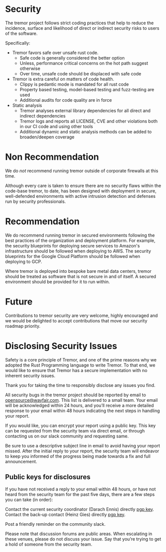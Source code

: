 # Security

The tremor project follows strict coding practices that help to reduce the incidence,
surface and likelihood of direct or indirect security risks to users of the software.

Specifically:

  * Tremor favors safe over unsafe rust code.
    * Safe code is generally considered the better option
    * Unless, performance critical concerns on the hot path suggest otherwise
    * Over time, unsafe code should be displaced with safe code
  * Tremor is extra careful on matters of code health.
    * Clippy is pedantic mode is mandated for all rust code
    * Property based testing, model-based testing and fuzz-testing are used
    * Additional audits for code quality are in force
  * Static analysis
    * Tremor analyses external library dependencies for all direct and indirect dependencies
    * Tremor logs and reports all LICENSE, CVE and other violations both in our CI code and using other tools
    * Additional dynamic and static analysis methods can be added to broaden/deepen coverage


# Non Recommendation

We do *not* recommend running tremor outside of corporate firewalls at this time.

Although every care is taken to ensure there are no security flaws within the code-base
tremor, to date, has been designed with deployment in secure, well-defended environments
with active intrusion detection and defenses run by security professionals.


# Recommendation

We do recommend running tremor in secured environments following the best practices of
the organization and deployment platform. For example, the security blueprints for deploying
secure services to Amazon's infrastructure should be followed when deploying to AWS. The
security blueprints for the Google Cloud Platform should be followed when deploying to GCP.

Where tremor is deployed into bespoke bare metal data centers, tremor should be treated as
software that is not secure in and of itself. A secured environment should be provided for
it to run within.

# Future

Contributions to tremor security are very welcome, highly encouraged and we would be
delighted to accept contributions that move our security roadmap priority.

# Disclosing Security Issues

Safety is a core principle of Tremor, and one of the prime reasons why we adopted the
Rust Programming language to write Tremor. To that end, we would like to ensure that
Tremor has a secure implementation with no inherent security issues.

Thank you for taking the time to responsibly disclose any issues you find.

All security bugs in the tremor project should be reported by email to <a href="mailto:opensource@wayfair.com">opensource@wayfair.com</a>. This list is delivered to a small team. Your email will be acknowledged within 24 hours, and you’ll receive a more detailed response to your email within 48 hours indicating the next steps in handling your report. 

If you would like, you can encrypt your report using a public key. This key can be requested from the security
team via direct email, or through contacting us on our slack community and requesting same.

Be sure to use a descriptive subject line in email to avoid having your report missed. After the initial reply
to your report, the security team will endeavor to keep you informed of the progress being made towards a fix
and full announcement.

## Public keys for disclosures


If you have not received a reply to your email within 48 hours, or have not heard from the security team for the past five days, there are a few steps you can take (in order):

Contact the current security coordinator (Darach Ennis) directly [pgp key](https://pgp.mit.edu/pks/lookup?op=get&search=0x962FAC01B6989EBB).
Contact the back-up contact (Heinz Gies) directly [pgp key](https://keys.openpgp.org/vks/v1/by-fingerprint/71C9D7794FCEAC9D77AC4F6FE21BB9BD3F38481E).

Post a friendly reminder on the community slack.

Please note that discussion forums are public areas. When escalating in these venues, please do not
discuss your issue. Say that you’re trying to get a hold of someone from the security team.
